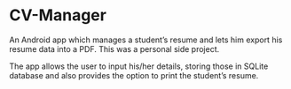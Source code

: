 # CV-Manager

An Android app which manages a student’s resume and lets him export his resume data into a PDF. This was a personal side project.

The app allows the user to input his/her details, storing those in SQLite database and also provides the option to print the student’s resume.

